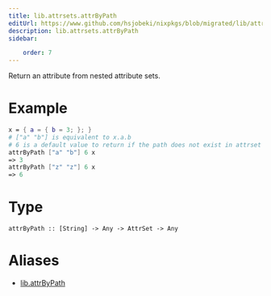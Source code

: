 ```yaml
---
title: lib.attrsets.attrByPath
editUrl: https://www.github.com/hsjobeki/nixpkgs/blob/migrated/lib/attrsets.nix#L38C5
description: lib.attrsets.attrByPath
sidebar:

    order: 7
---
```


Return an attribute from nested attribute sets.

# Example

```nix
x = { a = { b = 3; }; }
# ["a" "b"] is equivalent to x.a.b
# 6 is a default value to return if the path does not exist in attrset
attrByPath ["a" "b"] 6 x
=> 3
attrByPath ["z" "z"] 6 x
=> 6
```

# Type

```
attrByPath :: [String] -> Any -> AttrSet -> Any
```


# Aliases

- [lib.attrByPath](/nix-doc-comments/reference/lib/lib-attrbypath)


